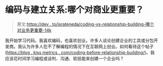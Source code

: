 # 编码与建立关系:哪个对商业更重要？

> 原文:[https://dev . to/israteneda/coding-vs-relationship-building-哪个对业务更重要-14k](https://dev.to/israteneda/coding-vs-relationship-building-which-is-more-important-for-bussines-14k)

我开始学习代码。我喜欢编码，也喜欢创业。许多人谈论创建企业的工具或分包开发商。我认为许多人在不了解编程的情况下在互联网上创业。如何看待这个帖子([https://blog . kiss metrics . com/coding-before-relationship-building/](https://blog.kissmetrics.com/coding-before-relationship-building/))。我应该花时间学习编程或谈判、沟通、软技能来创建一个企业吗？
